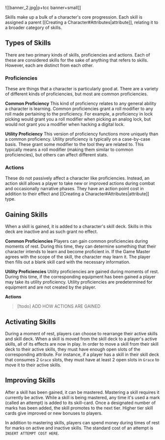 ![[banner_2.jpg|p+tcc banner+small]]

Skills make up a bulk of a character's core progression. Each skill is assigned a parent [[Creating a Character#Attributes|attribute]], relating it to a broader category of skills. 

## Types of Skills
There are two primary kinds of skills, proficiencies and actions. Each of these are considered skills for the sake of anything that refers to skills. However, each are distinct from each other.

### Proficiencies
These are things that a character is particularly good at. There are a variety of different kinds of proficiencies, but most are common proficiencies.

**Common Proficiency**
This kind of proficiency relates to any general ability a character is learning. Common proficiencies grant a roll modifier to any roll made pertaining to the proficiency. For example, a proficiency in lock picking would grant you a roll modifier when picking an analog lock, but would not grant you a modifier when hacking a digital lock.

**Utility Proficiency**
This version of proficiency functions more uniquely than a common proficiency. Utility proficiency is typically on a case-by-case basis. These grant some modifier to the tool they are related to. This typically means a roll modifier (making them similar to common proficiencies), but others can affect different stats.

### Actions
These do not passively affect a character like proficiencies. Instead, an action skill allows a player to take new or improved actions during combat and occasionally narrative phases. They have an action point cost in addition to their effect and [[Creating a Character#Attributes|attribute]] type. 

## Gaining Skills
When a skill is gained, it is added to a character's skill deck. Skills in this deck are inactive and as such grant no effect. 

**Common Proficiencies**
Players can gain common proficiencies during moments of rest. During this time, they can determine something that their character intends to learn and become proficient in. If the Game Master agrees with the scope of the skill, the character may learn it. The player then fills out a blank skill card with the necessary information.

**Utility Proficiencies**
Utility proficiencies are gained during moments of rest. During this time, if the corresponding equipment has been gained a player may take its utility proficiency. Utility proficiencies are predetermined for equipment and are not created by the player.

**Actions**
> [!todo] ADD HOW ACTIONS ARE GAINED

## Activating Skills
During a moment of rest, players can choose to rearrange their active skills and skill deck. When a skill is moved from the skill deck to a player's active skills, all of its effects are now in play. In order to move a skill from their skill deck to their active skills, they must have enough open slots of the corresponding attribute. For instance, if a player has a skill in their skill deck that consumes 2 `Grace` slots, they must have at least 2 open slots in `Grace` to move it to their active skills. 

## Improving Skills
After a skill has been gained, it can be mastered. Mastering a skill requires it currently be active. While a skill is being mastered, any time it's used a mark (called an attempt) is added to its skill-card. Once a designated number of marks has been added, the skill promotes to the next tier. Higher tier skill cards give improved or new bonuses to players.

In addition to mastering skills, players can spend money during times of rest for marks on active and inactive skills. The standard cost of an attempt is `INSERT ATTEMPT COST HERE`.